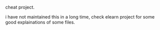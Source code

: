 cheat project.

i have not maintained this in a long time, check elearn project for some good explainations of some files.
